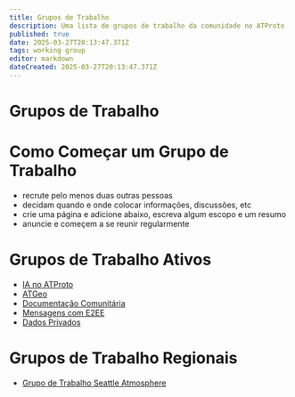 ```yaml
---
title: Grupos de Trabalho
description: Uma lista de grupos de trabalho da comunidade no ATProto
published: true
date: 2025-03-27T20:13:47.371Z
tags: working group
editor: markdown
dateCreated: 2025-03-27T20:13:47.371Z
---
```


# Grupos de Trabalho

# Como Começar um Grupo de Trabalho

* recrute pelo menos duas outras pessoas
* decidam quando e onde colocar informações, discussões, etc
* crie uma página e adicione abaixo, escreva algum escopo e um resumo
* anuncie e começem a se reunir regularmente

# Grupos de Trabalho Ativos

* [IA no ATProto](https://wiki.atprotocol.community/en/working-groups/aiproto)
* [ATGeo](https://wiki.atprotocol.community/en/working-groups/atgeo)
* [Documentação Comunitária](/working-groups/community-documentation)
* [Mensagens com E2EE](https://wiki.atprotocol.community/en/working-groups/e2ee)
* [Dados Privados](https://wiki.atprotocol.community/en/working-groups/private-data)

# Grupos de Trabalho Regionais

* [Grupo de Trabalho Seattle Atmosphere](https://wiki.atprotocol.community/en/working-groups/seattle)
